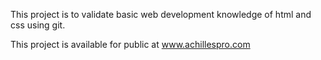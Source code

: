 This project is to validate basic web development knowledge of html and css using git.

This project is available for public at www.achillespro.com